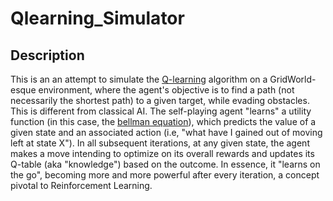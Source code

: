 # Qlearning_Simulator

## Description
This is an an attempt to simulate the [Q-learning](https://en.wikipedia.org/wiki/Q-learning) algorithm on a GridWorld-esque environment, where the agent's objective is to find a path (not necessarily the shortest path) to a given target, while evading obstacles. This is different from classical AI. The self-playing agent "learns" a utility function (in this case, the [bellman equation](https://en.wikipedia.org/wiki/Bellman_equation)), which predicts the value of a given state and an associated action (i.e, "what have I gained out of moving left at state X"). In all subsequent iterations, at any given state, the agent makes a move intending to optimize on its overall rewards and updates its Q-table (aka "knowledge") based on the outcome. In essence, it "learns on the go", becoming more and more powerful after every iteration, a concept pivotal to Reinforcement Learning.   
